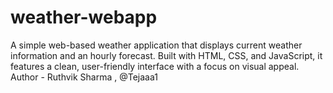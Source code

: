 # weather-webapp
A simple web-based weather application that displays current weather information and an hourly forecast. Built with HTML, CSS, and JavaScript, it features a clean, user-friendly interface with a focus on visual appeal.
<br>
Author - Ruthvik Sharma , @Tejaaa1
